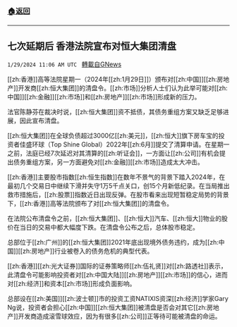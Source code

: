 ###  [:house:返回](README.md)
---


## 七次延期后 香港法院宣布对恒大集团清盘
`1/29/2024 11:06 AM UTC ` [轉載自GNews](https://gnews.org/articles/2261942)

[[zh:香港]]高等法院星期一（2024年[[zh:1月29日]]）颁布对[[zh:中国]][[zh:房地产]]开发商[[zh:恒大集团]]的清盘令。[[zh:市场]]分析人士们认为此举可能对[[zh:中国]][[zh:金融]][[zh:市场]]和[[zh:房地产]][[zh:市场]]形成新的压力。

法官陈静芬在裁决时说，[[zh:恒大集团]]资不抵债，其债务重组方案又缺乏足够进展，因此宣布清盘。

[[zh:恒大集团]]在全球负债超过3000亿[[zh:美元]]，[[zh:恒大]]旗下房车宝的投资者佳盛环球（Top Shine Global）2022年[[zh:6月]]提交了清算申请。在星期一之前，法庭已经7次延迟对其清算的[[zh:听证会]]，一方面让[[zh:公司]]有机会提出债务重组方案，另一方面避免对[[zh:金融]][[zh:市场]]造成太大冲击。

[[zh:香港]]主要股市指数[[zh:恒生指数]]在数年不景气的背景下踏入2024年，在最初几个交易日中继续下滑并失守1万5千点关口，创15个月新低纪录。在当局推出救市措施后，[[zh:股票]]指数近日出现反弹。在股市看来出现短暂稳定局势的背景下，[[zh:香港]]高等法院颁布了对[[zh:恒大集团]]的清盘令。

在法院公布清盘令之前，[[zh:恒大集团]]、[[zh:恒大]]汽车、[[zh:恒大]]物业的股价在当日的交易中都大幅度下跌。在清盘令公布之后，总体股市稳定。

总部位于[[zh:广州]]的[[zh:恒大集团]]2021年底出现境外债务违约，成为[[zh:中国]][[zh:房地产]]行业被卷入的债务危机的典型代表。

[[zh:香港]][[zh:光大证券]]国际的证券策略师[[zh:伍礼贤]]对[[zh:路透社]]表示，此清盘令可能影响投资者对[[zh:中国大陆]][[zh:房地产]][[zh:市场]]的信心，进而对[[zh:经济]]和资本[[zh:市场]]形成负面影响。

总部设在[[zh:美国]][[zh:波士顿]]市的投资工资NATIXIS资深[[zh:经济]]学家Gary Ng说，投资者会担心[[zh:中国]][[zh:恒大集团]]被清盘是否会对其它[[zh:房地产]]开发商造成滚雪球效应，因为有很多[[zh:公司]]正等待可能被清盘的命运。
